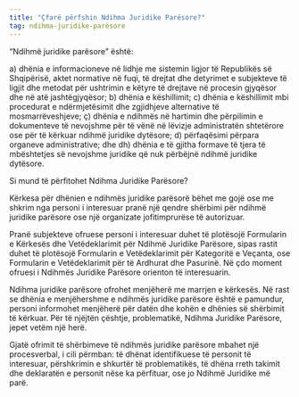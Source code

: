 ```yaml
---
title: "Çfarë përfshin Ndihma Juridike Parësore?"
tag: ndihma-juridike-parësore
---
```


“Ndihmë juridike parësore” është: 

a) dhënia e informacioneve në lidhje me sistemin ligjor të Republikës së Shqipërisë, aktet normative në fuqi, të drejtat dhe detyrimet e subjekteve të ligjit dhe metodat për ushtrimin e këtyre të drejtave në procesin gjyqësor dhe në atë jashtëgjyqësor; 
b) dhënia e këshillimit; 
c) dhënia e këshillimit mbi procedurat e ndërmjetësimit dhe zgjidhjeve alternative të mosmarrëveshjeve; 
ç) dhënia e ndihmës në hartimin dhe përpilimin e dokumenteve të nevojshme për të vënë në lëvizje administratën shtetërore ose për të kërkuar ndihmë juridike dytësore; 
d) përfaqësimi përpara organeve administrative; dhe 
dh) dhënia e të gjitha formave të tjera të mbështetjes së nevojshme juridike që nuk përbëjnë ndihmë juridike dytësore.

Si mund të përfitohet Ndihma Juridike Parësore?

Kërkesa për dhënien e ndihmës juridike parësorë bëhet me gojë ose me shkrim nga personi i interesuar pranë një qendre shërbimi për ndihmë juridike parësore ose një organizate jofitimprurëse të autorizuar.

Pranë subjekteve ofruese personi i interesuar duhet të plotësojë Formularin e Kërkesës dhe Vetëdeklarimit për Ndihmë Juridike Parësore, sipas rastit duhet të plotësojë Formularin e Vetëdeklarimit për Kategoritë e Veçanta, ose Formularin e Vetëdeklarimit për të Ardhurat dhe Pasurinë. Në çdo moment ofruesi i Ndihmës Juridike Parësore orienton të interesuarin.

Ndihma juridike parësore ofrohet menjëherë me marrjen e kërkesës. Në rast se dhënia e menjëhershme e ndihmës juridike parësore është e pamundur, personi informohet menjëherë për datën dhe kohën e dhënies së shërbimit të kërkuar. Për të njëjtën çështje, problematikë, Ndihma Juridike Parësore, jepet vetëm një herë.

Gjatë ofrimit të shërbimeve të ndihmës juridike parësore mbahet një procesverbal, i cili përmban: të dhënat identifikuese të personit të interesuar, përshkrimin e shkurtër të problematikës, të dhëna rreth takimit dhe deklaratën e personit nëse ka përfituar, ose jo Ndihmë Juridike më parë.
